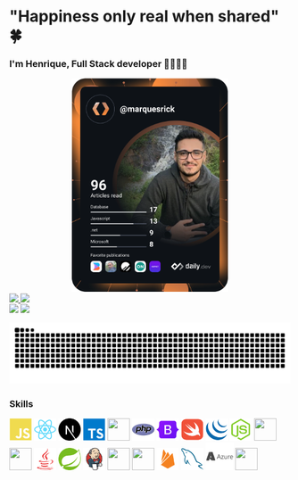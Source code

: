 <div>
    <h1>"Happiness only real when shared" 🍀</h1>
</div>
<div>
    <h3>I'm Henrique, Full Stack developer 🧑🏻‍💻🤘</h3>
</div>
<div style="text-align: center;">
    <a href="https://app.daily.dev/marquesrick"><img
            src="https://github.com/MarquesRick/MarquesRick/blob/master/devcard.svg" width="280"
            alt="Henrique Marques's      Dev Card" /></a>
</div>
<div>
    <a href="https://github.com/MarquesRick">
        <img height="180em"
            src="https://github-readme-stats.vercel.app/api?username=MarquesRick&show_icons=true&theme=onedark&include_all_commits=true&count_private=true" />
        <img height="180em"
            src="https://github-readme-stats.vercel.app/api/top-langs/?username=MarquesRick&layout=compact&langs_count=8&theme=onedark" />
</div>
<div>
    <a href="mailto:hmservicostech@outlook.com.br"><img
            src="https://img.shields.io/badge/Microsoft_Outlook-0078D4?style=for-the-badge&logo=microsoft-outlook&logoColor=white"
            target="_blank"></a>
    <a href="https://www.linkedin.com/in/henri-marques" target="_blank"><img
            src="https://img.shields.io/badge/-LinkedIn-%230077B5?style=for-the-badge&logo=linkedin&logoColor=white"
            target="_blank"></a>
</div>

<!--****[![Top Langs](https://github-readme-stats.vercel.app/api/top-langs/?username=MarquesRick&layout=compact)](https://github.com/MarquesRick/github-readme-stats) -->
![Snake animation](https://raw.githubusercontent.com/MarquesRick/MarquesRick/output/github-contribution-grid-snake-dark.svg)

### Skills
<div>
    <img src="https://github.com/devicons/devicon/blob/master/icons/javascript/javascript-plain.svg" width="40"
        height="40" />
    <img src="https://github.com/devicons/devicon/blob/master/icons/react/react-original.svg" width="40" height="40" />
    <img src="https://github.com/devicons/devicon/blob/master/icons/nextjs/nextjs-original.svg" width="40"
        height="40" />
    <img src="https://github.com/devicons/devicon/blob/master/icons/typescript/typescript-original.svg" width="40"
        height="40" />
    <img src="https://cdn.jsdelivr.net/gh/devicons/devicon/icons/angularjs/angularjs-original.svg" width="40"
        height="40" />
    <img src="https://github.com/devicons/devicon/blob/master/icons/php/php-original.svg" width="40" height="40" />
    <img src="https://github.com/devicons/devicon/blob/master/icons/bootstrap/bootstrap-original.svg" width="40"
        height="40" />
    <img src="https://github.com/devicons/devicon/blob/master/icons/swift/swift-original.svg" width="40" height="40" />
    <img src="https://github.com/devicons/devicon/blob/master/icons/jquery/jquery-plain.svg" width="40" height="40" />
    <img src="https://github.com/devicons/devicon/blob/master/icons/nodejs/nodejs-original.svg" width="40"
        height="40" />
    <img src="https://cdn.jsdelivr.net/gh/devicons/devicon/icons/csharp/csharp-original.svg" width="40" height="40" />
    <img src="https://cdn.jsdelivr.net/gh/devicons/devicon/icons/dotnetcore/dotnetcore-original.svg" width="40"
        height="40" />
    <img src="https://github.com/devicons/devicon/blob/master/icons/java/java-plain.svg" width="40" height="40" />
    <img src="https://github.com/devicons/devicon/blob/master/icons/spring/spring-original.svg" width="40"
        height="40" />
    <img src="https://github.com/devicons/devicon/blob/master/icons/jenkins/jenkins-original.svg" width="40"
        height="40" />
    <img src="https://cdn.jsdelivr.net/gh/devicons/devicon/icons/docker/docker-original.svg" width="40" height="40" />
    <img src="https://cdn.jsdelivr.net/gh/devicons/devicon/icons/microsoftsqlserver/microsoftsqlserver-plain-wordmark.svg"
        width="40" height="40" />
    <img src="https://github.com/devicons/devicon/blob/master/icons/firebase/firebase-plain.svg" width="40"
        height="40" />
    <img src="https://github.com/devicons/devicon/blob/master/icons/mysql/mysql-original.svg" width="40" height="40" />
    <img src="https://github.com/devicons/devicon/blob/master/icons/azure/azure-plain-wordmark.svg" width="50"
        height="50" />
    <img src="https://cdn.jsdelivr.net/gh/devicons/devicon/icons/git/git-original.svg" width="40" height="40" />
</div>
</div>
